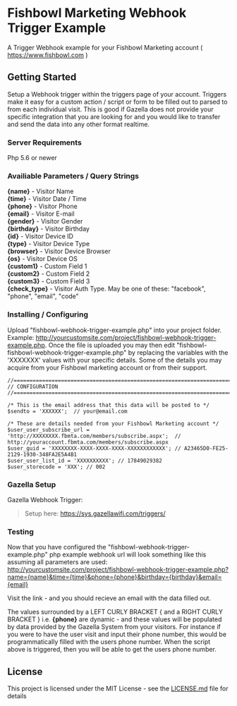 # Fishbowl Marketing Webhook Trigger Example

A Trigger Webhook example for your Fishbowl Marketing account ( https://www.fishbowl.com ) 

## Getting Started

Setup a Webhook trigger within the triggers page of your account. Triggers make it easy for a custom action / script or form to be filled out to parsed to from each individual visit. 
This is good if Gazella does not provide your specific integration that you are looking for and you would like to transfer and send the data into any other format realtime. 

### Server Requirements
Php 5.6 or newer

### Availiable Parameters / Query Strings

**{name}** - Visitor Name<br />
**{time}** - Visitor Date / Time<br />
**{phone}** - Visitor Phone<br />
**{email}** - Visitor E-mail<br />
**{gender}** - Visitor Gender<br />
**{birthday}** - Visitor Birthday<br />
**{id}** - Visitor Device ID<br />
**{type}** - Visitor Device Type<br />
**{browser}** - Visitor Device Browser<br />
**{os}** - Visitor Device OS<br />
**{custom1}** - Custom Field 1<br />
**{custom2}** - Custom Field 2<br />
**{custom3}** - Custom Field 3<br />
**{check_type}** - Visitor Auth Type. May be one of these: "facebook", "phone", "email", "code"<br />


### Installing / Configuring

Upload "fishbowl-webhook-trigger-example.php" into your project folder. Example: http://yourcustomsite.com/project/fishbowl-webhook-trigger-example.php.
Once the file is uploaded you may then edit "fishbowl-fishbowl-webhook-trigger-example.php" by replacing the variables with the 'XXXXXXX' values with your specific details. Some of the details you may acquire from your Fishbowl marketing account or from their support. 

```
//======================================================================//
// CONFIGURATION
//======================================================================//  

/* This is the email address that this data will be posted to */
$sendto = 'XXXXXX';  // your@email.com

/* These are details needed from your Fishbowl Marketing account */
$user_user_subscribe_url = 'http://XXXXXXXX.fbmta.com/members/subscribe.aspx';  // http://youraccount.fbmta.com/members/subscribe.aspx
$user_guid = 'XXXXXXXX-XXXX-XXXX-XXXX-XXXXXXXXXXXX'; // A23465D0-FE25-2129-1930-348FA2E5A4B1
$user_user_list_id = 'XXXXXXXXXX'; // 17849029382
$user_storecode = 'XXX'; // 002 

```

### Gazella Setup

Gazella Webhook Trigger:
> Setup here: https://sys.gazellawifi.com/triggers/


### Testing

Now that you have configured the "fishbowl-webhook-trigger-example.php" php example webhook url will look something like this assuming all parameters are used: 
http://yourcustomsite.com/project/fishbowl-webhook-trigger-example.php?name={name}&time={time}&phone={phone}&birthday={birthday}&email={email} 

Visit the link - and you should recieve an email with the data filled out.

The values surrounded by a LEFT CURLY BRACKET { and a RIGHT CURLY BRACKET } i.e. **{phone}** are dynamic - and these values will be populated by data provided by the Gazella System from your visitors. For instance if you were to have the user visit and input their phone number, this would be programmatically filled with the users phone number. When the script above is triggered, then you will be able to get the users phone number. 

## License

This project is licensed under the MIT License - see the [LICENSE.md](LICENSE.md) file for details